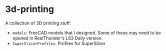 # 3d-printing
A collection of 3D printing stuff:
 - `models`: FreeCAD models that I designed. Some of these may need to be opened in RealThunder's LS3 Daily version.
 - `SuperSlicerProfiles`: Profiles for SuperSlicer